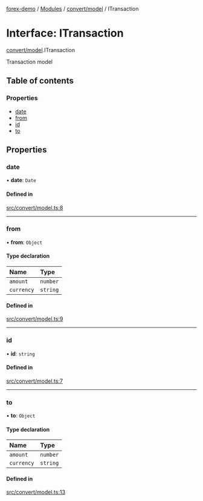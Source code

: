 [forex-demo](../README.md) / [Modules](../modules.md) / [convert/model](../modules/convert_model.md) / ITransaction

# Interface: ITransaction

[convert/model](../modules/convert_model.md).ITransaction

Transaction model

## Table of contents

### Properties

- [date](convert_model.ITransaction.md#date)
- [from](convert_model.ITransaction.md#from)
- [id](convert_model.ITransaction.md#id)
- [to](convert_model.ITransaction.md#to)

## Properties

### date

• **date**: `Date`

#### Defined in

[src/convert/model.ts:8](https://github.com/suphero/forex-demo/blob/3cd49dc/src/convert/model.ts#L8)

---

### from

• **from**: `Object`

#### Type declaration

| Name       | Type     |
| :--------- | :------- |
| `amount`   | `number` |
| `currency` | `string` |

#### Defined in

[src/convert/model.ts:9](https://github.com/suphero/forex-demo/blob/3cd49dc/src/convert/model.ts#L9)

---

### id

• **id**: `string`

#### Defined in

[src/convert/model.ts:7](https://github.com/suphero/forex-demo/blob/3cd49dc/src/convert/model.ts#L7)

---

### to

• **to**: `Object`

#### Type declaration

| Name       | Type     |
| :--------- | :------- |
| `amount`   | `number` |
| `currency` | `string` |

#### Defined in

[src/convert/model.ts:13](https://github.com/suphero/forex-demo/blob/3cd49dc/src/convert/model.ts#L13)
